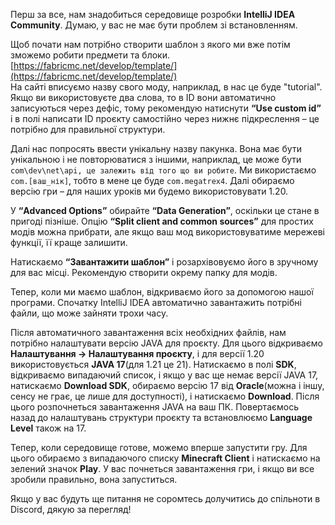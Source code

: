 Перш за все, нам знадобиться середовище розробки **IntelliJ IDEA Community**. Думаю, у вас не має бути проблем зі встановленням.

Щоб почати нам потрібно створити шаблон з якого ми вже потім зможемо робити предмети та блоки. [https://fabricmc.net/develop/template/](https://fabricmc.net/develop/template/)  
На сайті вписуємо назву свого моду, наприклад, в нас це буде "tutorial". Якщо ви використовуєте два слова, то в ID вони автоматично записуються через дефіс, тому рекомендую натиснути **“Use custom id”** і в полі написати ID проєкту самостійно через нижнє підкреслення – це потрібно для правильної структури.

Далі нас попросять ввести унікальну назву пакунка. Вона має бути унікальною і не повторюватися з іншими, наприклад, це може бути `com\dev\net\api, це залежить від того що ви робите`. Ми використаємо `com.[ваш_нік]`, тобто в мене це буде `com.megatrex4`. Далі обираємо версію гри – для наших уроків ми будемо використовувати 1.20.

У **“Advanced Options”** обирайте **“Data Generation”**, оскільки це стане в пригоді пізніше. Опцію **“Split client and common sources”** для простих модів можна прибрати, але якщо ваш мод використовуватиме мережеві функції, її краще залишити.

Натискаємо **“Завантажити шаблон”** і розархівовуємо його в зручному для вас місці. Рекомендую створити окрему папку для модів.

Тепер, коли ми маємо шаблон, відкриваємо його за допомогою нашої програми. Спочатку IntelliJ IDEA автоматично завантажить потрібні файли, що може зайняти трохи часу.

Після автоматичного завантаження всіх необхідних файлів, нам потрібно налаштувати версію JAVA для проєкту. Для цього відкриваємо **Налаштування → Налаштування проєкту**, і для версії 1.20 використовується **JAVA 17**(для 1.21 це 21). Натискаємо в полі **SDK**, відкриваємо випадаючий список, і якщо у вас ще немає версії JAVA 17, натискаємо **Download SDK**, обираємо версію 17 від **Oracle**(можна і іншу, сенсу не грає, це лише для доступності), і натискаємо **Download**. Після цього розпочнеться завантаження JAVA на ваш ПК. Повертаємось назад до налаштувань структури проєкту та встановлюємо **Language Level** також на 17\.

Тепер, коли середовище готове, можемо вперше запустити гру. Для цього обираємо з випадаючого списку **Minecraft Client** і натискаємо на зелений значок **Play**. У вас почнеться завантаження гри, і якщо ви все зробили правильно, вона запуститься.

Якщо у вас будуть ще питання не соромтесь долучитись до спільноти в Discord, дякую за перегляд\!
